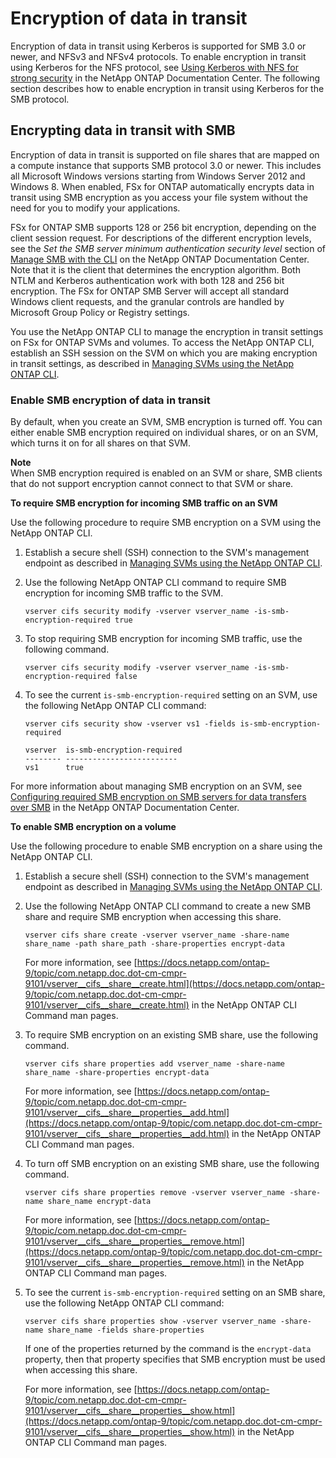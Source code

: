 # Encryption of data in transit<a name="encryption-in-transit"></a>

Encryption of data in transit using Kerberos is supported for SMB 3\.0 or newer, and NFSv3 and NFSv4 protocols\. To enable encryption in transit using Kerberos for the NFS protocol, see [Using Kerberos with NFS for strong security](https://docs.netapp.com/us-en/ontap/pdfs/sidebar/Using_Kerberos_with_NFS_for_strong_security.pdf) in the NetApp ONTAP Documentation Center\. The following section describes how to enable encryption in transit using Kerberos for the SMB protocol\.

## Encrypting data in transit with SMB<a name="SMB-encryption"></a>

Encryption of data in transit is supported on file shares that are mapped on a compute instance that supports SMB protocol 3\.0 or newer\. This includes all Microsoft Windows versions starting from Windows Server 2012 and Windows 8\. When enabled, FSx for ONTAP automatically encrypts data in transit using SMB encryption as you access your file system without the need for you to modify your applications\.

FSx for ONTAP SMB supports 128 or 256 bit encryption, depending on the client session request\. For descriptions of the different encryption levels, see the *Set the SMB server minimum authentication security level* section of [Manage SMB with the CLI](https://docs.netapp.com/us-en/ontap/pdfs/sidebar/Manage_SMB_with_the_CLI.pdf) on the NetApp ONTAP Documentation Center\. Note that it is the client that determines the encryption algorithm\. Both NTLM and Kerberos authentication work with both 128 and 256 bit encryption\. The FSx for ONTAP SMB Server will accept all standard Windows client requests, and the granular controls are handled by Microsoft Group Policy or Registry settings\.

You use the NetApp ONTAP CLI to manage the encryption in transit settings on FSx for ONTAP SVMs and volumes\. To access the NetApp ONTAP CLI, establish an SSH session on the SVM on which you are making encryption in transit settings, as described in [Managing SVMs using the NetApp ONTAP CLI](managing-resources-ontap-apps.md#vsadmin-ontap-cli)\.

### Enable SMB encryption of data in transit<a name="enable-smb-encryption"></a>

By default, when you create an SVM, SMB encryption is turned off\. You can either enable SMB encryption required on individual shares, or on an SVM, which turns it on for all shares on that SVM\.

**Note**  
When SMB encryption required is enabled on an SVM or share, SMB clients that do not support encryption cannot connect to that SVM or share\.

**To require SMB encryption for incoming SMB traffic on an SVM**

Use the following procedure to require SMB encryption on a SVM using the NetApp ONTAP CLI\.

1. Establish a secure shell \(SSH\) connection to the SVM's management endpoint as described in [Managing SVMs using the NetApp ONTAP CLI](managing-resources-ontap-apps.md#vsadmin-ontap-cli)\.

1. Use the following NetApp ONTAP CLI command to require SMB encryption for incoming SMB traffic to the SVM\.

   ```
   vserver cifs security modify -vserver vserver_name -is-smb-encryption-required true
   ```

1. To stop requiring SMB encryption for incoming SMB traffic, use the following command\.

   ```
   vserver cifs security modify -vserver vserver_name -is-smb-encryption-required false
   ```

1. To see the current `is-smb-encryption-required` setting on an SVM, use the following NetApp ONTAP CLI command:

   ```
   vserver cifs security show -vserver vs1 -fields is-smb-encryption-required
            
   vserver  is-smb-encryption-required
   -------- -------------------------
   vs1      true
   ```

For more information about managing SMB encryption on an SVM, see [ Configuring required SMB encryption on SMB servers for data transfers over SMB](https://docs.netapp.com/us-en/ontap/smb-admin/configure-required-encryption-concept.html) in the NetApp ONTAP Documentation Center\.

**To enable SMB encryption on a volume**

Use the following procedure to enable SMB encryption on a share using the NetApp ONTAP CLI\.

1. Establish a secure shell \(SSH\) connection to the SVM's management endpoint as described in [Managing SVMs using the NetApp ONTAP CLI](managing-resources-ontap-apps.md#vsadmin-ontap-cli)\.

1. Use the following NetApp ONTAP CLI command to create a new SMB share and require SMB encryption when accessing this share\.

   ```
   vserver cifs share create -vserver vserver_name -share-name share_name -path share_path -share-properties encrypt-data
   ```

   For more information, see [https://docs.netapp.com/ontap-9/topic/com.netapp.doc.dot-cm-cmpr-9101/vserver__cifs__share__create.html](https://docs.netapp.com/ontap-9/topic/com.netapp.doc.dot-cm-cmpr-9101/vserver__cifs__share__create.html) in the NetApp ONTAP CLI Command man pages\.

1. To require SMB encryption on an existing SMB share, use the following command\.

   ```
   vserver cifs share properties add vserver_name -share-name share_name -share-properties encrypt-data
   ```

   For more information, see [https://docs.netapp.com/ontap-9/topic/com.netapp.doc.dot-cm-cmpr-9101/vserver__cifs__share__properties__add.html](https://docs.netapp.com/ontap-9/topic/com.netapp.doc.dot-cm-cmpr-9101/vserver__cifs__share__properties__add.html) in the NetApp ONTAP CLI Command man pages\.

1. To turn off SMB encryption on an existing SMB share, use the following command\.

   ```
   vserver cifs share properties remove -vserver vserver_name -share-name share_name encrypt-data
   ```

   For more information, see [https://docs.netapp.com/ontap-9/topic/com.netapp.doc.dot-cm-cmpr-9101/vserver__cifs__share__properties__remove.html](https://docs.netapp.com/ontap-9/topic/com.netapp.doc.dot-cm-cmpr-9101/vserver__cifs__share__properties__remove.html) in the NetApp ONTAP CLI Command man pages\.

1. To see the current `is-smb-encryption-required` setting on an SMB share, use the following NetApp ONTAP CLI command:

   ```
   vserver cifs share properties show -vserver vserver_name -share-name share_name -fields share-properties
   ```

   If one of the properties returned by the command is the `encrypt-data` property, then that property specifies that SMB encryption must be used when accessing this share\.

   For more information, see [https://docs.netapp.com/ontap-9/topic/com.netapp.doc.dot-cm-cmpr-9101/vserver__cifs__share__properties__show.html](https://docs.netapp.com/ontap-9/topic/com.netapp.doc.dot-cm-cmpr-9101/vserver__cifs__share__properties__show.html) in the NetApp ONTAP CLI Command man pages\.